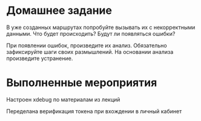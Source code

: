 # Домашнее задание

В уже созданных маршрутах попробуйте вызывать их с некорректными данными. Что будет происходить? Будут ли появляться ошибки?

При появлении ошибок, произведите их анализ. Обязательно зафиксируйте шаги своих размышлений. На основании анализа произведите устранение.

# Выполненные мероприятия

Настроен xdebug по материалам из лекций

Переделана верификация токена при вхождении в личный кабинет

